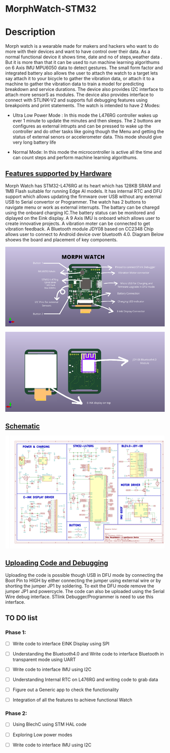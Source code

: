 # MorphWatch-STM32

# Description
Morph watch is a wearable made for makers and hackers who want to do more with  their devices and want to have control over their data. As a normal functional device it shows time, date and no of steps,weather data . But it is more than that it can be used to run machine learning algorithums on 6 Axis IMU MPU6050 data to detect gestures. The small form factor and integrated battery also allows the user to attach the watch to a target lets say attach it to your bicycle to gather the vibration data, or attach it to a machine to gather the vibration data to  train a model for predicting breakdown and service durations. The device also  provides I2C interface to attach more sensorS as modules. The device also provides interface  to connect with  STLINK-V2 and supports full debugging features using breakpoints and print statements. The watch is intended to have 2 Modes:

- Ultra Low Power Mode : In this mode the L476RG controller  wakes up ever 1 minute to update the minutes and then sleeps. The 2 buttons are configures as external intrupts and can be pressed to wake up the controller and do other tasks like going though the Menu  and getting the status of external senors or accelerometer data. This mode should give very long battery life

- Normal Mode: In this mode the microcontroller is active all the time and can count steps and perform machine learning algorithums.


## <u>Features supported by Hardware</u>
Morph Watch has STM32-L476RG at its heart which has 128KB SRAM and 1MB Flash suitable for running Edge AI models. It has internal RTC and DFU support which allows updating the firmware over USB without any  external USB to Serial convertor or Programmer. The watch has 2 buttons to navigate menu or work as external interrupts. The battary can be charegd using the onboard charging IC.The battery status can be monitored and diplayed on the Eink display. A 9 Axis IMU is onboard which allows user to create innovative projects. A vibration moter can be connected to get vibration feedback. A Bluetooth module JDY08 based on CC2348 Chip allows user to connect to Android device over bluetooth 4.0. Diagram Below shoews the board and placement of  key components.

 ![Diagram](Images/FrontPCB.png)

  ![Diagram](Images/BackPCB.png)


## <u>Schematic</u>

![Diagram](Images/Schematic.png)

## <u>Uploading Code and Debugging</u>
Uploading the code is possible though USB in DFU mode by connecting the Boot Pin to HIGH  by either connecting the jumper using external wire or by shorting the jumper JP1 by soldering. To exit the DFU mode remove the jumper JP1 and powercycle. The code can also be uploaded using the Serial Wire debug interface. STlink Debugger/Programmer is need to use this interface.

## TO DO list

### Phase 1:

- [ ] Write code to interface EINK Display using SPI
- [ ] Understanding the Bluetooth4.0 and Write code to interface Bluetooth in transparent mode using UART
- [ ] Write code to interface IMU using I2C
- [ ] Understanding Internal RTC on L476RG and writing code to grab data
- [ ] Figure out a Generic app to check the functionality
- [ ] Integration of all the features to achieve functional Watch


### Phase 2:

- [ ] Using BlechC using STM HAL code
- [ ] Exploring Low power modes
- [ ] Write code to interface IMU using I2C








